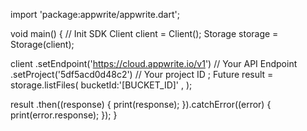 import 'package:appwrite/appwrite.dart';

void main() { // Init SDK
  Client client = Client();
  Storage storage = Storage(client);

  client
    .setEndpoint('https://cloud.appwrite.io/v1') // Your API Endpoint
    .setProject('5df5acd0d48c2') // Your project ID
  ;
  Future result = storage.listFiles(
    bucketId:'[BUCKET_ID]' ,
  );

  result
    .then((response) {
      print(response);
    }).catchError((error) {
      print(error.response);
  });
}

